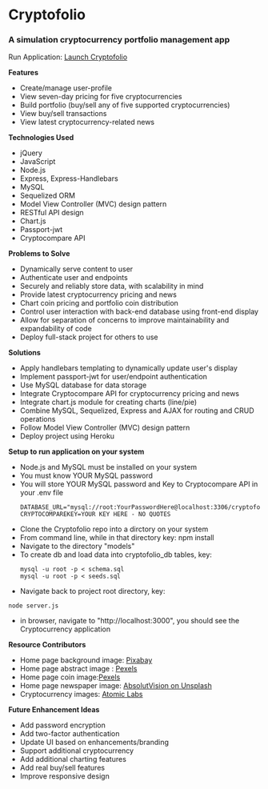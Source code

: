 # Cryptofolio

### A simulation cryptocurrency portfolio management app

Run Application: [Launch Cryptofolio ](https://cryptofolio-us.herokuapp.com/)
 
**Features**
* Create/manage user-profile
* View seven-day pricing for five cryptocurrencies
* Build portfolio (buy/sell any of five supported cryptocurrencies)
* View buy/sell transactions
* View latest cryptocurrency-related news

**Technologies Used**
* jQuery
* JavaScript
* Node.js
* Express, Express-Handlebars
* MySQL
* Sequelized ORM
* Model View Controller (MVC) design pattern
* RESTful API design
* Chart.js
* Passport-jwt
* Cryptocompare API
  
**Problems to Solve**
* Dynamically serve content to user
* Authenticate user and endpoints
* Securely and reliably store data, with scalability in mind
* Provide latest cryptocurrency pricing and news
* Chart coin pricing and portfolio coin distribution
* Control user interaction with back-end database using front-end display
* Allow for separation of concerns to improve maintainability and expandability of code
* Deploy full-stack project for others to use

**Solutions** 
* Apply handlebars templating to dynamically update user's display
* Implement passport-jwt for user/endpoint authentication
* Use MySQL database for data storage
* Integrate Cryptocompare API for cryptocurrency pricing and news
* Integrate chart.js module for creating charts (line/pie)
* Combine MySQL, Sequelized, Express and AJAX for routing and CRUD operations
* Follow Model View Controller (MVC) design pattern
* Deploy project using Heroku

**Setup to run application on your system**
* Node.js and MySQL must be installed on your system 
* You must know YOUR MySQL password 
* You will store YOUR MySQL password and Key to Cryptocompare API in your .env file
    ```   
    DATABASE_URL="mysql://root:YourPasswordHere@localhost:3306/cryptofolio_db"
    CRYPTOCOMPAREKEY=YOUR KEY HERE - NO QUOTES
    ```
* Clone the Cryptofolio repo into a dirctory on your system
* From command line, while in that directory key: npm install
* Navigate to the directory "models"
* To create db and load data into cryptofolio_db tables, key:
   ```
   mysql -u root -p < schema.sql
   mysql -u root -p < seeds.sql
   ``` 
* Navigate back to project root directory, key: 
 ```
 node server.js
  ```
* in browser, navigate to "http://localhost:3000", you should see the Cryptocurrency application

**Resource Contributors**
* Home page background image: [Pixabay](https://pixabay.com/en/cosmos-dark-hd-wallpaper-milky-way-1853491/)
* Home page abstract image : [Pexels](https://www.pexels.com/photo/abstract-art-blur-bright-373543/)
* Home page coin image:[Pexels](https://www.pexels.com/photo/close-up-of-coins-315785/)
* Home page newspaper image: [AbsolutVision on Unsplash](https://unsplash.com/photos/WYd_PkCa1BY)
* Cryptocurrency images: [Atomic Labs](https://github.com/atomiclabs/cryptocurrency-icons)

**Future Enhancement Ideas**
* Add password encryption
* Add two-factor authentication
* Update UI based on enhancements/branding
* Support additional cryptocurrency
* Add additional charting features
* Add real buy/sell features
* Improve responsive design

